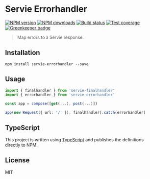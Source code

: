 # Servie Errorhandler

[![NPM version][npm-image]][npm-url]
[![NPM downloads][downloads-image]][downloads-url]
[![Build status][travis-image]][travis-url]
[![Test coverage][coveralls-image]][coveralls-url]
[![Greenkeeper badge](https://badges.greenkeeper.io/blakeembrey/node-servie-errorhandler.svg)](https://greenkeeper.io/)

> Map errors to a Servie response.

## Installation

```
npm install servie-errorhandler --save
```

## Usage

```ts
import { finalhandler } from 'servie-finalhandler'
import { errorhandler } from 'servie-errorhandler'

const app = compose([get(...), post(...)])

app(new Request({ url: '/' }), finalhandler).catch(errorhandler)
```

## TypeScript

This project is written using [TypeScript](https://github.com/Microsoft/TypeScript) and publishes the definitions directly to NPM.

## License

MIT

[npm-image]: https://img.shields.io/npm/v/servie-errorhandler.svg?style=flat
[npm-url]: https://npmjs.org/package/servie-errorhandler
[downloads-image]: https://img.shields.io/npm/dm/servie-errorhandler.svg?style=flat
[downloads-url]: https://npmjs.org/package/servie-errorhandler
[travis-image]: https://img.shields.io/travis/blakeembrey/node-servie-errorhandler.svg?style=flat
[travis-url]: https://travis-ci.org/blakeembrey/node-servie-errorhandler
[coveralls-image]: https://img.shields.io/coveralls/blakeembrey/node-servie-errorhandler.svg?style=flat
[coveralls-url]: https://coveralls.io/r/blakeembrey/node-servie-errorhandler?branch=master
